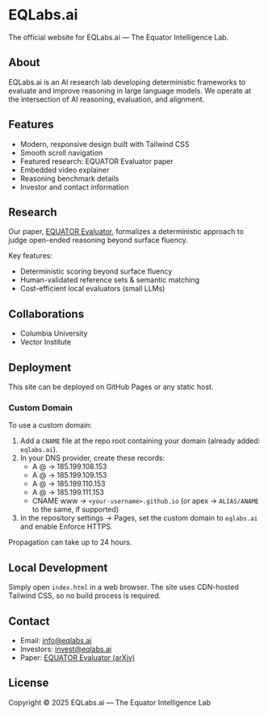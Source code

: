 # EQLabs.ai

The official website for EQLabs.ai — The Equator Intelligence Lab.

## About

EQLabs.ai is an AI research lab developing deterministic frameworks to evaluate and improve reasoning in large language models. We operate at the intersection of AI reasoning, evaluation, and alignment.

## Features

- Modern, responsive design built with Tailwind CSS
- Smooth scroll navigation
- Featured research: EQUATOR Evaluator paper
- Embedded video explainer
- Reasoning benchmark details
- Investor and contact information

## Research

Our paper, [EQUATOR Evaluator](https://arxiv.org/abs/2501.00257), formalizes a deterministic approach to judge open-ended reasoning beyond surface fluency.

Key features:
- Deterministic scoring beyond surface fluency
- Human-validated reference sets & semantic matching
- Cost-efficient local evaluators (small LLMs)

## Collaborations

- Columbia University
- Vector Institute

## Deployment

This site can be deployed on GitHub Pages or any static host.

### Custom Domain

To use a custom domain:

1. Add a `CNAME` file at the repo root containing your domain (already added: `eqlabs.ai`).
2. In your DNS provider, create these records:
   - A @ → 185.199.108.153
   - A @ → 185.199.109.153
   - A @ → 185.199.110.153
   - A @ → 185.199.111.153
   - CNAME www → `<your-username>.github.io` (or apex → `ALIAS/ANAME` to the same, if supported)
3. In the repository settings → Pages, set the custom domain to `eqlabs.ai` and enable Enforce HTTPS.

Propagation can take up to 24 hours.

## Local Development

Simply open `index.html` in a web browser. The site uses CDN-hosted Tailwind CSS, so no build process is required.

## Contact

- Email: info@eqlabs.ai
- Investors: invest@eqlabs.ai
- Paper: [EQUATOR Evaluator (arXiv)](https://arxiv.org/abs/2501.00257)

## License

Copyright © 2025 EQLabs.ai — The Equator Intelligence Lab

